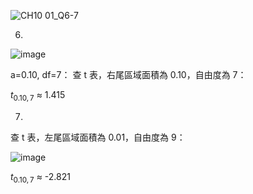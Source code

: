 ![CH10 01_Q6-7](https://github.com/user-attachments/assets/b9d0520b-faf9-4ad1-a467-c97b542068ca)

6.
![image](https://github.com/user-attachments/assets/f24cb422-1c28-4fbb-ab9c-377d1cfd1fde)

a=0.10, df=7：
查 t 表，右尾區域面積為 0.10，自由度為 7：

$t_{0.10,7}$ ≈ 1.415

7.
查 t 表，左尾區域面積為 0.01，自由度為 9：

![image](https://github.com/user-attachments/assets/7f0e04b2-5a33-4ec5-94d8-0bf4caac1d71)


$t_{0.10,7}$ ≈ -2.821
